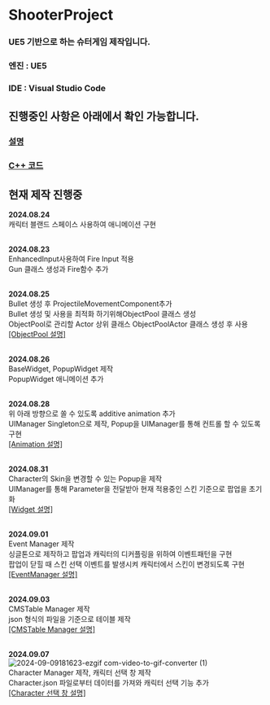 # ShooterProject
### UE5 기반으로 하는 슈터게임 제작입니다.
### **엔진 : UE5**
### **IDE : Visual Studio Code**<br>

## 진행중인 사항은 아래에서 확인 가능합니다.
### [설명](https://github.com/HongJaehan-hub/ShooterProject/tree/main/%EC%84%A4%EB%AA%85)
### [C++ 코드](https://github.com/HongJaehan-hub/ShooterProject/tree/main/ShooterGame/Source/ShooterGame)

## 현재 제작 진행중

**2024.08.24**
<br>캐릭터 블랜드 스페이스 사용하여 애니메이션 구현

<br>**2024.08.23**
<br>EnhancedInput사용하여 Fire Input 적용
<br>Gun 클래스 생성과 Fire함수 추가<br>

<br>**2024.08.25**
<br>Bullet 생성 후 ProjectileMovementComponent추가 
<br>Bullet 생성 및 사용을 최적화 하기위해ObjectPool 클래스 생성 
<br>ObjectPool로 관리할 Actor 상위 클래스 ObjectPoolActor 클래스 생성 후 사용 
<br>[[ObjectPool 설명]](https://github.com/HongJaehan-hub/ShooterProject/tree/main/%EC%84%A4%EB%AA%85/ObjectPool)

<br>**2024.08.26**
<br> BaseWidget, PopupWidget 제작
<br> PopupWidget 애니메이션 추가

<br>**2024.08.28**
<br> 위 아래 방향으로 쏠 수 있도록 additive animation 추가
<br> UIManager Singleton으로 제작, Popup을 UIManager를 통해 컨트롤 할 수 있도록 구현
<br>[[Animation 설명]](https://github.com/HongJaehan-hub/ShooterProject/tree/main/%EC%84%A4%EB%AA%85/Animation)

<br>**2024.08.31**
<br> Character의 Skin을 변경할 수 있는 Popup을 제작
<br> UIManager를 통해 Parameter을 전달받아 현재 적용중인 스킨 기준으로 팝업을 초기화
<br>[[Widget 설명]](https://github.com/HongJaehan-hub/ShooterProject/tree/main/%EC%84%A4%EB%AA%85/Widget)

<br>**2024.09.01**
<br> Event Manager 제작
<br> 싱글톤으로 제작하고 팝업과 캐릭터의 디커플링을 위하여 이벤트패턴을 구현
<br> 팝업이 닫힐 때 스킨 선택 이벤트를 발생시켜 캐릭터에서 스킨이 변경되도록 구현
<br>[[EventManager 설명]](https://github.com/HongJaehan-hub/ShooterProject/tree/main/%EC%84%A4%EB%AA%85/EventManager)

<br>**2024.09.03**
<br> CMSTable Manager 제작
<br> json 형식의 파일을 기준으로 테이블 제작
<br>[[CMSTable Manager 설명]](https://github.com/HongJaehan-hub/ShooterProject/tree/main/%EC%84%A4%EB%AA%85/LoadContentTable)

<br>**2024.09.07**
<br>![2024-09-09181623-ezgif com-video-to-gif-converter (1)](https://github.com/user-attachments/assets/00d3663a-13b2-41cd-b8e2-cbc050ab1119)
<br> Character Manager 제작, 캐릭터 선택 창 제작
<br> Character.json 파일로부터 데이터를 가져와 캐릭터 선택 기능 추가
<br>[[Character 선택 창 설명]](https://github.com/HongJaehan-hub/ShooterProject/tree/main/%EC%84%A4%EB%AA%85/Character)
